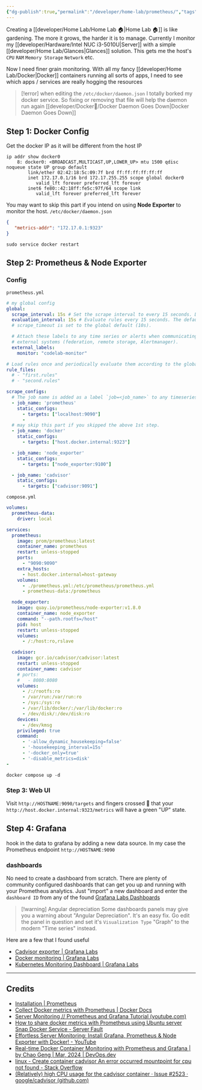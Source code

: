 ```yaml
---
{"dg-publish":true,"permalink":"/developer/home-lab/prometheus/","tags":["docker","monitor","container"],"created":"2025-04-09T22:16:36.548-05:00","updated":"2025-05-05T20:59:45.000-05:00"}
---
```


Creating a [[developer/Home Lab/Home Lab 🏠\|Home Lab 🏠]] is like gardening. The more it grows, the harder it is to manage. Currently I monitor my [[developer/Hardware/Intel NUC i3-5010U\|Server]] with a simple [[developer/Home Lab/Glances\|Glances]] solution. This gets me the host's `CPU` `RAM` `Memory Storage` `Network` etc. 

Now I need finer grain monitoring. With all my fancy [[developer/Home Lab/Docker\|Docker]] containers running all sorts of apps, I need to see which apps / services are really hogging the resources

> [!error] when editing the `/etc/docker/daemon.json` I totally borked my docker service. So fixing or removing that file will help the daemon run again [[developer/Docker🐳/Docker Daemon Goes Down\|Docker Daemon Goes Down]]
## Step 1: Docker Config
Get the docker IP as it will be different from the host IP

```shell
ip addr show docker0
    8: docker0: <BROADCAST,MULTICAST,UP,LOWER_UP> mtu 1500 qdisc noqueue state UP group default
        link/ether 02:42:18:5c:09:7f brd ff:ff:ff:ff:ff:ff
        inet 172.17.0.1/16 brd 172.17.255.255 scope global docker0
           valid_lft forever preferred_lft forever
        inet6 fe80::42:18ff:fe5c:97f/64 scope link
           valid_lft forever preferred_lft forever
```

You may want to skip this part if you intend on using **Node Exporter** to monitor the host.
`/etc/docker/daemon.json`
```json
{
   "metrics-addr": "172.17.0.1:9323"
}
```

```shell
sudo service docker restart
```
## Step 2:  Prometheus & Node Exporter

### Config
`prometheus.yml`
```yml
# my global config
global:
  scrape_interval: 15s # Set the scrape interval to every 15 seconds. Default is every 1 minute.
  evaluation_interval: 15s # Evaluate rules every 15 seconds. The default is every 1 minute.
  # scrape_timeout is set to the global default (10s).

  # Attach these labels to any time series or alerts when communicating with
  # external systems (federation, remote storage, Alertmanager).
  external_labels:
    monitor: "codelab-monitor"

# Load rules once and periodically evaluate them according to the global 'evaluation_interval'.
rule_files:
  # - "first.rules"
  # - "second.rules"

scrape_configs:
  # The job name is added as a label `job=<job_name>` to any timeseries scraped from this config.
  - job_name: 'prometheus'
    static_configs:
      - targets: ["localhost:9090"]
      - 
  # may skip this part if you skipped the above 1st step.
  - job_name: 'docker'
    static_configs:
      - targets: ["host.docker.internal:9323"]

  - job_name: 'node_exporter'
    static_configs:
      - targets: ["node_exporter:9100"]

  - job_name: 'cadvisor'
    static_configs:
      - targets: ["cadvisor:9091"]
```

`compose.yml` 
```yml
volumes:
  prometheus-data:
    driver: local

services:
  prometheus:
    image: prom/prometheus:latest
    container_name: prometheus
    restart: unless-stopped
    ports:
      - "9090:9090"
    extra_hosts:
      - host.docker.internal=host-gateway
    volumes:
      - ./prometheus.yml:/etc/prometheus/prometheus.yml
      - prometheus-data:/prometheus

  node_exporter:
    image: quay.io/prometheus/node-exporter:v1.8.0
    container_name: node_exporter
    command: "--path.rootfs=/host"
    pid: host
    restart: unless-stopped
    volumes:
      - /:/host:ro,rslave

  cadvisor:
    image: gcr.io/cadvisor/cadvisor:latest
    restart: unless-stopped
    container_name: cadvisor
    # ports:
    #   - 8080:8080
    volumes:
      - /:/rootfs:ro
      - /var/run:/var/run:ro
      - /sys:/sys:ro
      - /var/lib/docker/:/var/lib/docker:ro
      - /dev/disk/:/dev/disk:ro
    devices:
      - /dev/kmsg
    privileged: true
    command:
      - '-allow_dynamic_housekeeping=false'
      - '-housekeeping_interval=15s'
      - '-docker_only=true'
      - '-disable_metrics=disk'
- 
```

```shell
docker compose up -d
```
### Step 3: Web UI
Visit `http://HOSTNAME:9090/targets` and fingers crossed 🤞 that your `http://host.docker.internal:9323/metrics` will have a green "UP" state.

## Step 4: Grafana
hook in the data to grafana by adding a new data source. In my case the Prometheus endpoint `http://HOSTNAME:9090`

### dashboards
No need to create a dashboard from scratch. There are plenty of community configured dashboards that can get you up and running with your Prometheus analytics. Just "import" a new dashboard and enter the `dashboard ID` from any of the found [Grafana Labs Dashboards](https://grafana.com/grafana/dashboards/?search=cadvisor)

> [!warning] Angular depreciation
> Some dashboards panels may give you a warning about "Angular Depreciation". It's an easy fix. Go edit the panel in question and set it's `Visualization Type` "Graph" to the modern "Time series" instead.

Here are a few that I found useful
- [Cadvisor exporter | Grafana Labs](https://grafana.com/grafana/dashboards/14282-cadvisor-exporter/)
- [Docker monitoring | Grafana Labs](https://grafana.com/grafana/dashboards/14841-docker-monitoring/)
- [Kubernetes Monitoring Dashboard | Grafana Labs](https://grafana.com/grafana/dashboards/12740-kubernetes-monitoring/)

---
## Credits
- [Installation | Prometheus](https://prometheus.io/docs/prometheus/latest/installation/)
- [Collect Docker metrics with Prometheus | Docker Docs](https://docs.docker.com/config/daemon/prometheus/)
- [Server Monitoring // Prometheus and Grafana Tutorial (youtube.com)](https://www.youtube.com/watch?v=9TJx7QTrTyo)
- [How to share docker metrics with Prometheus using Ubuntu server Snap Docker Service - Server Fault](https://serverfault.com/questions/1151857/how-to-share-docker-metrics-with-prometheus-using-ubuntu-server-snap-docker-serv)
- [Effortless Server Monitoring: Install Grafana, Prometheus & Node Exporter with Docker! - YouTube](https://www.youtube.com/watch?v=yrscZ-kGc_Y)
- [Real-time Docker Container Monitoring with Prometheus and Grafana | by Chao Geng | Mar, 2024 | DevOps.dev](https://blog.devops.dev/real-time-docker-container-monitoring-with-prometheus-and-grafana-498078334a99)
- [linux - Create container cadvisor An error occurred mountpoint for cpu not found - Stack Overflow](https://stackoverflow.com/questions/72282775/create-container-cadvisor-an-error-occurred-mountpoint-for-cpu-not-found)
- [(Relatively) high CPU usage for the cadvisor container · Issue #2523 · google/cadvisor (github.com)](https://github.com/google/cadvisor/issues/2523)